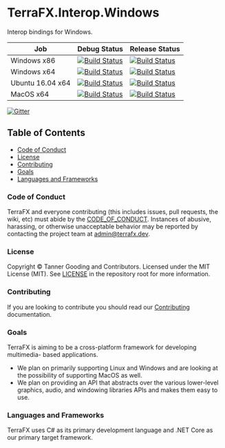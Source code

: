 # TerraFX.Interop.Windows

Interop bindings for Windows.

| Job | Debug Status | Release Status |
| --- | ------------ | -------------- |
| Windows x86 | [![Build Status](https://dev.azure.com/tagoo/terrafx/_apis/build/status/terrafx.terrafx.interop.windows-ci?branchName=master&jobName=windows_debug_x86)](https://dev.azure.com/tagoo/terrafx/_build/latest?definitionId=2&branchName=master) | [![Build Status](https://dev.azure.com/tagoo/terrafx/_apis/build/status/terrafx.terrafx.interop.windows-ci?branchName=master&jobName=windows_release_x86)](https://dev.azure.com/tagoo/terrafx/_build/latest?definitionId=2&branchName=master) |
| Windows x64 | [![Build Status](https://dev.azure.com/tagoo/terrafx/_apis/build/status/terrafx.terrafx.interop.windows-ci?branchName=master&jobName=windows_debug_x64)](https://dev.azure.com/tagoo/terrafx/_build/latest?definitionId=2&branchName=master) | [![Build Status](https://dev.azure.com/tagoo/terrafx/_apis/build/status/terrafx.terrafx.interop.windows-ci?branchName=master&jobName=windows_release_x64)](https://dev.azure.com/tagoo/terrafx/_build/latest?definitionId=2&branchName=master) |
| Ubuntu 16.04 x64 | [![Build Status](https://dev.azure.com/tagoo/terrafx/_apis/build/status/terrafx.terrafx.interop.windows-ci?branchName=master&jobName=ubuntu_1604_debug_x64)](https://dev.azure.com/tagoo/terrafx/_build/latest?definitionId=2&branchName=master) | [![Build Status](https://dev.azure.com/tagoo/terrafx/_apis/build/status/terrafx.terrafx.interop.windows-ci?branchName=master&jobName=ubuntu_1604_release_x64)](https://dev.azure.com/tagoo/terrafx/_build/latest?definitionId=2&branchName=master) |
| MacOS x64 | [![Build Status](https://dev.azure.com/tagoo/terrafx/_apis/build/status/terrafx.terrafx.interop.windows-ci?branchName=master&jobName=macos_debug_x64)](https://dev.azure.com/tagoo/terrafx/_build/latest?definitionId=2&branchName=master) | [![Build Status](https://dev.azure.com/tagoo/terrafx/_apis/build/status/terrafx.terrafx.interop.windows-ci?branchName=master&jobName=macos_release_x64)](https://dev.azure.com/tagoo/terrafx/_build/latest?definitionId=2&branchName=master) |

[![Gitter](https://badges.gitter.im/terrafx/terrafx.svg)](https://gitter.im/terrafx/terrafx?utm_source=badge&utm_medium=badge&utm_campaign=pr-badge)

## Table of Contents

* [Code of Conduct](#code-of-conduct)
* [License](#license)
* [Contributing](#contributing)
* [Goals](#goals)
* [Languages and Frameworks](#languages-and-frameworks)

### Code of Conduct

TerraFX and everyone contributing (this includes issues, pull requests, the
wiki, etc) must abide by the [CODE_OF_CONDUCT](docs/CODE_OF_CONDUCT.md).
Instances of abusive, harassing, or otherwise unacceptable behavior may be
reported by contacting the project team at admin@terrafx.dev.

### License

Copyright © Tanner Gooding and Contributors. Licensed under the MIT License
(MIT). See [LICENSE](LICENSE.md) in the repository root for more information.

### Contributing

If you are looking to contribute you should read our
[Contributing](CONTRIBUTING.md) documentation.

### Goals

TerraFX is aiming to be a cross-platform framework for developing multimedia-
based applications.

* We plan on primarily supporting Linux and Windows and are looking at the
  possibility of supporting MacOS as well.
* We plan on providing an API that abstracts over the various lower-level
  graphics, audio, and windowing libraries APIs and makes them easy to use.

### Languages and Frameworks

TerraFX uses C# as its primary development language and .NET Core as our primary
target framework.
